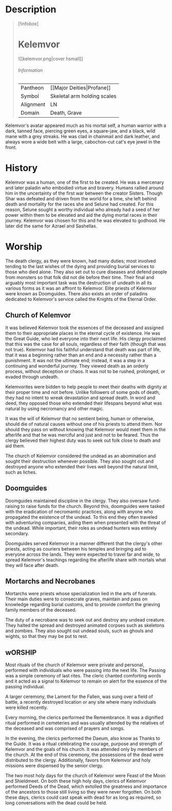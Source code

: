 # Description

> [!infobox]
> # Kelemvor
> ![[kelemvor.png|cover hsmall]]
> ###### Information
> | | |
> |---|---|
> | Pantheon | [[Major Deities\|Profane]] |
> | Symbol | Skeletal arm holding scales |
> | Alignment | LN |
> | Domain | Death, Grave |

Kelemvor's avatar appeared much as his mortal self, a human warrior with a dark, tanned face, piercing green eyes, a square-jaw, and a black, wild mane with a grey streaks. He was clad in chainmail and dark leather, and always wore a wide belt with a large, cabochon-cut cat's eye jewel in the front.

# History

Kelemvor was a human, one of the first to be created. He was a mercenary and later paladin who embodied virtue and bravery. Humans rallied around him in the uncertainty of the first war between the creator Sisters. Though Shar was defeated and driven from the world for a time, she left behind death and mortality for the races she and Selune had created. For this reason, Selune sought a worthy individual who already had a seed of her power within them to be elevated and aid the dying mortal races in their journey. Kelemvor was chosen for this and he was elevated to godhood. He later did the same for Azrael and Sashellas.

# Worship

The death clergy, as they were known, had many duties; most involved tending to the last wishes of the dying and providing burial services to those who died alone. They also set out to cure diseases and defend people from monsters so that folk did not die before their time. Their final and arguably most important task was the destruction of undeath in all its various forms as it was an affront to Kelemvor. Elite priests of Kelemvor were known as Doomguides. There also exists an order of paladins dedicated to Kelemvor's service called the Knights of the Eternal Order.

## Church of Kelemvor

It was believed Kelemvor took the essences of the deceased and assigned them to their appropriate places in the eternal cycle of existence. He was the Great Guide, who led everyone into their next life. His clergy proclaimed that this was the case for all souls, regardless of their faith (though that was not true). Kelemvor had his faithful understand that death was part of life, that it was a beginning rather than an end and a necessity rather than a punishment. It was not the ultimate end; instead, it was a step in a continuing and wonderful journey. They viewed death as an orderly process, without deception or chaos. It was not to be rushed, prolonged, or evaded through undeath.

Kelemvorites were bidden to help people to meet their deaths with dignity at their proper time and not before. Unlike followers of some gods of death, they had no intent to wreak devastation and spread death. In word and deed, they opposed those who extended their lifespans beyond what was natural by using necromancy and other magic.

It was the will of Kelemvor that no sentient being, human or otherwise, should die of natural causes without one of his priests to attend them. Nor should they pass on without knowing that Kelemvor would meet them in the afterlife and that he was merciful and just and not to be feared. Thus the clergy believed their highest duty was to seek out folk close to death and aid them.

The church of Kelemvor considered the undead as an abomination and sought their destruction whenever possible. They also sought out and destroyed anyone who extended their lives well beyond the natural limit, such as liches.

## Doomguides

Doomguides maintained discipline in the clergy. They also oversaw fund-raising to raise funds for the church. Beyond this, doomguides were tasked with the eradication of necromantic practices, along with anyone who propagated the existence of the undead. To this end they often traveled with adventuring companies, aiding them when presented with the threat of the undead. While important, their roles as undead hunters was entirely secondary.

Doomguides served Kelemvor in a manner different that the clergy's other priests, acting as couriers between his temples and bringing aid to everyone across the lands. They were expected to travel far and wide, to spread Kelemvor's teachings regarding the afterlife share with mortals what they will face after death.

## Mortarchs and Necrobanes

Mortarchs were priests whose specialization lied in the arts of funerals. Their main duties were to consecrate graves, maintain and pass on knowledge regarding burial customs, and to provide comfort the grieving family members of the deceased.

The duty of a necrobane was to seek out and destroy any undead creature. They halted the spread and destroyed animated corpses such as skeletons and zombies. They also sought out undead souls, such as ghouls and wights, so that they may be put to rest.

## wORSHIP

Most rituals of the church of Kelemvor were private and personal, performed with individuals who were passing into the next life. The Passing was a simple ceremony of last rites. The cleric chanted comforting words and it acted as a signal to Kelemvor to remain on alert for the essence of the passing individual.

A larger ceremony, the Lament for the Fallen, was sung over a field of battle, a recently destroyed location or any site where many individuals were killed recently.

Every morning, the clerics performed the Remembrance. It was a dignified ritual performed in cemeteries and was usually attended by the relatives of the deceased and was comprised of prayers and songs.

In the evening, the clerics performed the Daeum, also know as Thanks to the Guide. It was a ritual celebrating the courage, purpose and strength of Kelemvor and the goals of his church. It was attended only by members of the church. At the end of this ceremony, the possessions of the dead were distributed to the clergy. Additionally, favors from Kelemvor and holy missions were dispensed by the senior clergy.

The two most holy days for the church of Kelemvor were Feast of the Moon and Shieldmeet. On both these high holy days, clerics of Kelemvor performed Deeds of the Dead, which extolled the greatness and importance of the ancestors to those still living so they were never forgotten. On both these days, clerics could cast speak with dead for as long as required, so long conversations with the dead could be held.